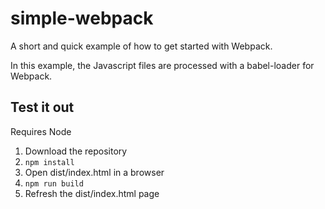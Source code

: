 # simple-webpack

A short and quick example of how to get started with Webpack.

In this example, the Javascript files are processed with a babel-loader for Webpack.

## Test it out
Requires Node
1. Download the repository
2. `npm install`
3. Open dist/index.html in a browser
4. `npm run build`
5. Refresh the dist/index.html page
